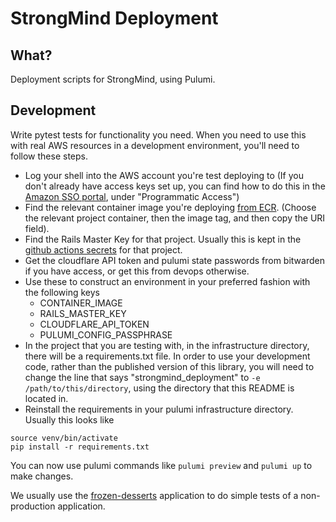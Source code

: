 # StrongMind Deployment

## What?
Deployment scripts for StrongMind, using Pulumi.

## Development
Write pytest tests for functionality you need. When you need to use this with real AWS resources in a development environment, you'll need to follow these steps.

* Log your shell into the AWS account you're test deploying to (If you don't already have access keys set up, you can find how to do this in the [Amazon SSO portal](https://strongmind.awsapps.com/start#/), under "Programmatic Access")
* Find the relevant container image you're deploying [from ECR](https://us-west-2.console.aws.amazon.com/ecr/repositories?region=us-west-2). (Choose the relevant project container, then the image tag, and then copy the URI field).
* Find the Rails Master Key for that project. Usually this is kept in the [github actions secrets](https://github.com/StrongMind/frozen-desserts/settings/secrets/actions) for that project.
* Get the cloudflare API token and pulumi state passwords from bitwarden if you have access, or get this from devops otherwise.
* Use these to construct an environment in your preferred fashion with the following keys
  * CONTAINER_IMAGE
  * RAILS_MASTER_KEY
  * CLOUDFLARE_API_TOKEN
  * PULUMI_CONFIG_PASSPHRASE
* In the project that you are testing with, in the infrastructure directory, there will be a requirements.txt file. In order to use your development code, rather than the published version of this library, you will need to change the line that says "strongmind_deployment" to `-e /path/to/this/directory`, using the directory that this README is located in.
* Reinstall the requirements in your pulumi infrastructure directory. Usually this looks like 
```shell
source venv/bin/activate
pip install -r requirements.txt
```

You can now use pulumi commands like `pulumi preview` and `pulumi up` to make changes.

We usually use the [frozen-desserts](https://github.com/StrongMind/frozen-desserts) application to do simple tests of a non-production application.